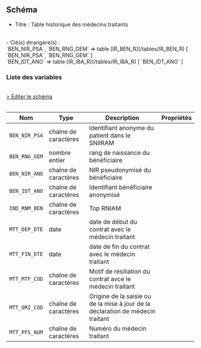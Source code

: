 ## Schéma

- Titre : Table historique des médecins traitants
<br />
- Clé(s) étrangère(s) : <br />
`BEN_NIR_PSA`, `BEN_RNG_GEM` => table [IR_BEN_R](/tables/IR_BEN_R) [ `BEN_NIR_PSA`, `BEN_RNG_GEM` ]<br />
`BEN_IDT_ANO` => table [IR_IBA_R](/tables/IR_IBA_R) [ `BEN_IDT_ANO` ]<br />

### Liste des variables
<br />
<div>
    <a href="https://gitlab.com/healthdatahub/schema-snds/edit/master/schemas/DCIR_DCIRS/IR_MTT_R.json"  
    arget="_blank" rel="noopener noreferrer">> Éditer le schéma</a>
    <OutboundLink />
</div>
<br />

Nom|Type|Description|Propriétés
-|-|-|-
`BEN_NIR_PSA`|chaîne de caractères|Identifiant anonyme du patient dans le SNIIRAM||
`BEN_RNG_GEM`|nombre entier|rang de naissance du bénéficiaire||
`BEN_NIR_ANO`|chaîne de caractères|NIR pseudonymisé du bénéficiaire||
`BEN_IDT_ANO`|chaîne de caractères|Identifiant bénéficiaire anonymisé||
`IND_RNM_BEN`|chaîne de caractères|Top RNIAM||
`MTT_DEP_DTE`|date|date de début du contrat avec le médecin traitant||
`MTT_FIN_DTE`|date|date de fin du contrat avec le médecin traitant||
`MTT_MTF_COD`|chaîne de caractères|Motif de résiliation du contrat avce le médecin traitant||
`MTT_ORI_COD`|chaîne de caractères|Origine de la saisie ou de la mise à jour de la déclaration de médecin traitant||
`MTT_PFS_NUM`|chaîne de caractères|Numéro du médecin traitant||

